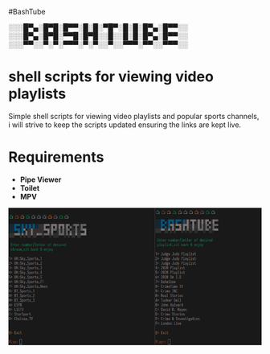 #BashTube

░░░█▀▄░█▀█░█▀▀░█░█░▀█▀░█░█░█▀▄░█▀▀░░
░░░█▀▄░█▀█░▀▀█░█▀█░░█░░█░█░█▀▄░█▀▀░░
░░░▀▀░░▀░▀░▀▀▀░▀░▀░░▀░░▀▀▀░▀▀░░▀▀▀░░

shell scripts for viewing video playlists
==============================  
Simple shell scripts for viewing video playlists and popular sports channels, i will strive to keep the scripts updated ensuring the links are kept live.

Requirements
==============================  
* **Pipe Viewer**
* **Toilet**
* **MPV**

![screenshot](/screenshot.png)
